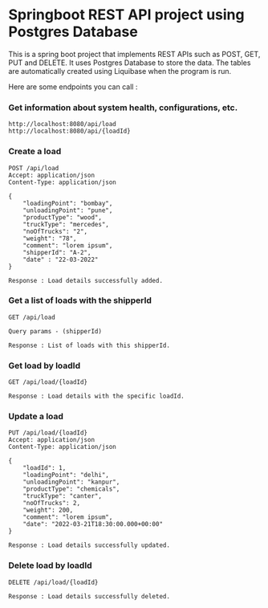 # Springboot REST API project using Postgres Database
This is a spring boot project that implements REST APIs such as POST, GET, PUT and DELETE. 
It uses Postgres Database to store the data. The tables are automatically created using Liquibase when the program is run.

Here are some endpoints you can call :

### Get information about system health, configurations, etc.

```
http://localhost:8080/api/load
http://localhost:8080/api/{loadId}
```

### Create a load

```
POST /api/load
Accept: application/json
Content-Type: application/json

{
    "loadingPoint": "bombay",
    "unloadingPoint": "pune",
    "productType": "wood",
    "truckType": "mercedes",
    "noOfTrucks": "2",
    "weight": "78",
    "comment": "lorem ipsum",
    "shipperId": "A-2",
    "date" : "22-03-2022"
}

Response : Load details successfully added.
```

### Get a list of loads with the shipperId

```
GET /api/load

Query params - (shipperId)

Response : List of loads with this shipperId.
```

### Get load by loadId

```
GET /api/load/{loadId}

Response : Load details with the specific loadId.
```

### Update a load

```
PUT /api/load/{loadId}
Accept: application/json
Content-Type: application/json

{
    "loadId": 1,
    "loadingPoint": "delhi",
    "unloadingPoint": "kanpur",
    "productType": "chemicals",
    "truckType": "canter",
    "noOfTrucks": 2,
    "weight": 200,
    "comment": "lorem ipsum",
    "date": "2022-03-21T18:30:00.000+00:00"
}

Response : Load details successfully updated.
```

### Delete load by loadId

```
DELETE /api/load/{loadId}

Response : Load details successfully deleted.
```
